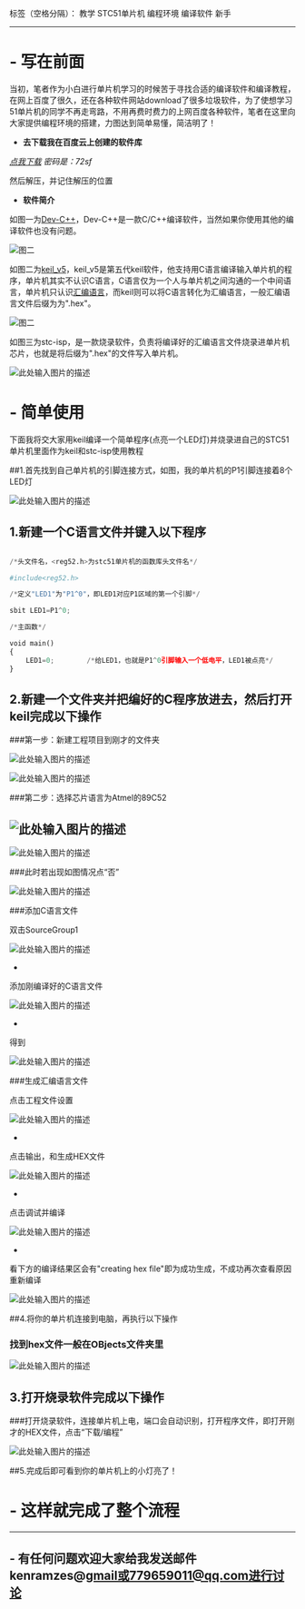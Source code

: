 标签（空格分隔）： 教学 STC51单片机 编程环境 编译软件 新手

---
# - **写在前面**
当初，笔者作为小白进行单片机学习的时候苦于寻找合适的编译软件和编译教程，在网上百度了很久，还在各种软件网站download了很多垃圾软件，为了使想学习51单片机的同学不再走弯路，不用再费时费力的上网百度各种软件，笔者在这里向大家提供编程环境的搭建，力图达到简单易懂，简洁明了！
        

 - **去下载我在百度云上创建的软件库**
 
 *[点我下载][1]         密码是：72sf*  
 
然后解压，并记住解压的位置
 
 - **软件简介**
 
如图一为[Dev-C++][2]，Dev-C++是一款C/C++编译软件，当然如果你使用其他的编译软件也没有问题。

![图二][3]

如图二为[keil_v5][4]，keil_v5是第五代keil软件，他支持用C语言编译输入单片机的程序，单片机其实不认识C语言，C语言仅为一个人与单片机之间沟通的一个中间语言，单片机只认识[汇编语言][5]，而keil则可以将C语言转化为汇编语言，一般汇编语言文件后缀为为".hex"。

![图二][6]

如图三为stc-isp，是一款烧录软件，负责将编译好的汇编语言文件烧录进单片机芯片，也就是将后缀为".hex"的文件写入单片机。

![此处输入图片的描述][7]



# - **简单使用**
下面我将交大家用keil编译一个简单程序(点亮一个LED灯)并烧录进自己的STC51单片机里面作为keil和stc-isp使用教程

##1.首先找到自己单片机的引脚连接方式，如图，我的单片机的P1引脚连接着8个LED灯

![此处输入图片的描述][8]
  
## 1.新建一个C语言文件并键入以下程序
  
```python

/*头文件名，<reg52.h>为stc51单片机的函数库头文件名*/

#include<reg52.h>

/*定义"LED1"为"P1^0"，即LED1对应P1区域的第一个引脚*/

sbit LED1=P1^0;

/*主函数*/

void main()
{
	LED1=0;        /*给LED1，也就是P1^0引脚输入一个低电平，LED1被点亮*/
}

```
##  2.新建一个文件夹并把编好的C程序放进去，然后打开keil完成以下操作
###第一步：新建工程项目到刚才的文件夹

![此处输入图片的描述][9]

![此处输入图片的描述][10]

###第二步：选择芯片语言为Atmel的89C52

![此处输入图片的描述][11]
-
![此处输入图片的描述][12]

###此时若出现如图情况点“否”

![此处输入图片的描述][13]

###添加C语言文件

双击SourceGroup1

![此处输入图片的描述][14]

-
添加刚编译好的C语言文件

![此处输入图片的描述][15]

-
得到

![此处输入图片的描述][16]

###生成汇编语言文件

点击工程文件设置

![此处输入图片的描述][17]

-

点击输出，和生成HEX文件

![此处输入图片的描述][18]

-

点击调试并编译

![此处输入图片的描述][19]

-

看下方的编译结果区会有"creating hex file"即为成功生成，不成功再次查看原因重新编译

![此处输入图片的描述][20]

##4.将你的单片机连接到电脑，再执行以下操作

### 找到hex文件一般在OBjects文件夹里

![此处输入图片的描述][21]

##  3.打开烧录软件完成以下操作

###打开烧录软件，连接单片机上电，端口会自动识别，打开程序文件，即打开刚才的HEX文件，点击“下载/编程”

![此处输入图片的描述][22]

##5.完成后即可看到你的单片机上的小灯亮了！

# - **这样就完成了整个流程**
---
## - 有任何问题欢迎大家给我发送邮件kenramzes@gmail或779659011@qq.com进行讨论


  [1]: https://pan.baidu.com/s/1eRGEgsM
  [2]: https://baike.baidu.com/item/Dev-C++
  [3]: https://raw.githubusercontent.com/KenRamzes/MarkdownPhotos/master/Res/QQ%E6%88%AA%E5%9B%BE20171213172849.jpg
  [4]: https://baike.baidu.com/item/keil/4082184?fr=aladdin
  [5]: https://baike.baidu.com/item/%E6%B1%87%E7%BC%96%E8%AF%AD%E8%A8%80/61826?fr=aladdin
  [6]: https://raw.githubusercontent.com/KenRamzes/MarkdownPhotos/master/Res/QQ%E6%88%AA%E5%9B%BE20171213172907.jpg
  [7]: https://raw.githubusercontent.com/KenRamzes/MarkdownPhotos/master/Res/QQ%E6%88%AA%E5%9B%BE20171213172923.jpg
  [8]: https://raw.githubusercontent.com/KenRamzes/MarkdownPhotos/master/Res/QQ%E6%88%AA%E5%9B%BE20171213174645.jpg
  [9]: https://raw.githubusercontent.com/KenRamzes/MarkdownPhotos/master/Res/QQ%E6%88%AA%E5%9B%BE20171213181454.jpg
  [10]: https://raw.githubusercontent.com/KenRamzes/MarkdownPhotos/master/Res/QQ%E6%88%AA%E5%9B%BE20171213181517.jpg
  [11]: https://raw.githubusercontent.com/KenRamzes/MarkdownPhotos/master/Res/QQ%E6%88%AA%E5%9B%BE20171213181541.jpg
  [12]: https://raw.githubusercontent.com/KenRamzes/MarkdownPhotos/master/Res/QQ%E6%88%AA%E5%9B%BE20171213181552.jpg
  [13]: https://raw.githubusercontent.com/KenRamzes/MarkdownPhotos/master/Res/QQ%E6%88%AA%E5%9B%BE20171213181600.jpg
  [14]: https://raw.githubusercontent.com/KenRamzes/MarkdownPhotos/master/Res/QQ%E6%88%AA%E5%9B%BE20171213181652.jpg
  [15]: https://raw.githubusercontent.com/KenRamzes/MarkdownPhotos/master/Res/QQ%E6%88%AA%E5%9B%BE20171213181740.jpg
  [16]: https://raw.githubusercontent.com/KenRamzes/MarkdownPhotos/master/Res/QQ%E6%88%AA%E5%9B%BE20171213181751.jpg
  [17]: https://raw.githubusercontent.com/KenRamzes/MarkdownPhotos/master/Res/QQ%E6%88%AA%E5%9B%BE20171213181830.jpg
  [18]: https://raw.githubusercontent.com/KenRamzes/MarkdownPhotos/master/Res/QQ%E6%88%AA%E5%9B%BE20171213181857.jpg
  [19]: https://raw.githubusercontent.com/KenRamzes/MarkdownPhotos/master/Res/QQ%E6%88%AA%E5%9B%BE20171213181910.jpg
  [20]: https://raw.githubusercontent.com/KenRamzes/MarkdownPhotos/master/Res/QQ%E6%88%AA%E5%9B%BE20171213181921.jpg
  [21]: https://raw.githubusercontent.com/KenRamzes/MarkdownPhotos/master/Res/QQ%E6%88%AA%E5%9B%BE20171213183217.jpg
  [22]: https://raw.githubusercontent.com/KenRamzes/MarkdownPhotos/master/Res/QQ%E6%88%AA%E5%9B%BE20171213182009.jpg
